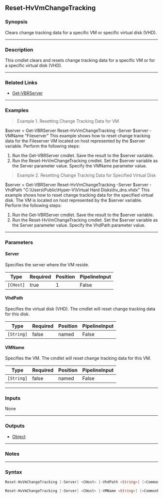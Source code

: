 Reset-HvVmChangeTracking
------------------------

### Synopsis
Clears change tracking data for a specific VM or specific virtual disk (VHD).

---

### Description

This cmdlet clears and resets change tracking data for a specific VM or for a specific virtual disk (VHD).

---

### Related Links
* [Get-VBRServer](Get-VBRServer)

---

### Examples
> Example 1. Resetting Change Tracking Data for VM

$server = Get-VBRServer
Reset-HvVmChangeTracking -Server $server -VMName "Fileserver"
This example shows how to reset change tracking data for the Fileserver VM located on host represented by the $server variable.
Perform the following steps:
1. Run the Get-VBRServer cmdlet. Save the result to the $server variable.
2. Run the Reset-HvVmChangeTracking cmdlet. Set the $server variable as the Server parameter value. Specify the VMName parameter value.
> Example 2. Resetting Change Tracking Data for Specified Virtual Disk

$server = Get-VBRServer
Reset-HvVmChangeTracking -Server $server -VhdPath "C:\Users\Public\Hyper-V\Virtual Hard Disks\hv_dns.vhdx"
This example shows how to reset change tracking data for the specified virtual disk. The VM is located on host represented by the $server variable.
Perform the following steps:
1. Run the Get-VBRServer cmdlet. Save the result to the $server variable.
2. Run the Reset-HvVmChangeTracking cmdlet. Set the $server variable as the Server parameter value. Specify the VhdPath parameter value.

---

### Parameters
#### **Server**
Specifies the server where the VM reside.

|Type     |Required|Position|PipelineInput|
|---------|--------|--------|-------------|
|`[CHost]`|true    |1       |False        |

#### **VhdPath**
Specifies the virtual disk (VHD). The cmdlet will reset change tracking data for this disk.

|Type      |Required|Position|PipelineInput|
|----------|--------|--------|-------------|
|`[String]`|false   |named   |False        |

#### **VMName**
Specifies the VM. The cmdlet will reset change tracking data for this VM.

|Type      |Required|Position|PipelineInput|
|----------|--------|--------|-------------|
|`[String]`|false   |named   |False        |

---

### Inputs
None

---

### Outputs
* [Object](https://learn.microsoft.com/en-us/dotnet/api/System.Object)

---

### Notes

---

### Syntax
```PowerShell
Reset-HvVmChangeTracking [-Server] <CHost> [-VhdPath <String>] [<CommonParameters>]
```
```PowerShell
Reset-HvVmChangeTracking [-Server] <CHost> [-VMName <String>] [<CommonParameters>]
```
